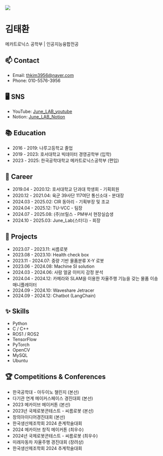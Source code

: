 <!DOCTYPE html>
<html lang="en">

<img src="https://capsule-render.vercel.app/api?type=venom&height=300&color=auto&text=Welcome%20to&section=header&reversal=false&fontAlign=50&desc=KTH's%20Github&descSize=50&descAlignY=74" />

<body>

<h1>김태환</h1>
<p>메카트로닉스 공학부 | 인공지능융합전공</p>

<h2>📫 Contact</h2>
<ul>
<li>Email: <a href="mailto:thkim3956@naver.com">thkim3956@naver.com</a></li>
<li>Phone: 010-5576-3956</li>
</ul>

<h2>🖥️ SNS</h2>
<ul>
<li>
YouTube:
<a href="https://www.youtube.com/playlist?list=PLPIG_UZvFW1aUdj-fLTnTUKoSGekMSg_L" target="_blank">
June_LAB_youtube
</a>
</li>
<li>
Notion:
<a href="[https://www.notion.so/June_LAB-149b0b46464880fca584f5f5b1a91380?pvs=4](https://www.notion.so/149b0b46464880fca584f5f5b1a91380?pvs=21)" target="_blank">
June_LAB_Notion
</a>
</li>
</ul>

<h2>📚 Education</h2>
<ul>
<li>2016 - 2019: 나루고등학교 졸업</li>
<li>2019 - 2023: 호서대학교 빅데이터 경영공학부 (입학)</li>
<li>2023 - 2025: 한국공학대학교 메카트로닉스공학부 (편입)</li>
</ul>

<h2>💼 Career</h2>
<ul>
<li>2019.04 - 2020.12: 호서대학교 단과대 학생회 - 기획회원</li>
<li>2020.12 - 2021.04: 육군 39사단 117여단 통신소대 - 분대장</li>
<li>2024.03 - 2025.02: CIR 동아리 - 기획부장 및 조교</li>
<li>2024.04 - 2025.12: TU-VCC - 팀장</li>
<li>2024.07 - 2025.08: (주)브릴스 - PM부서 현장실습생</li>
<li>2024.10 - 2025.03: June_Lab(스터디) - 회장</li>
</ul>

<h2>📂 Projects</h2>
<ul>
<li>2023.07 - 2023.11: 씨름로봇</li>
<li>2023.08 - 2023.10: Health check box</li>
<li>2023.11 - 2024.07: 중량 기반 물품분류 X-Y 로봇</li>
<li>2023.06 - 2024.08: Machine SI solution</li>
<li>2024.03 - 2024.06: 사람 얼굴 이미지 감정 분석</li>
<li>2024.04 - 2024.12: 카메라와 SLAM을 이용한 자율주행 기능을 갖는 물품 이송 매니플레이터</li>
<li>2024.09 - 2024.10: Waveshare Jetracer</li>
<li>2024.09 - 2024.12: Chatbot (LangChain)</li>
</ul>

<h2>✨ Skills</h2>
<ul>
<li>Python</li>
<li>C / C++</li>
<li>ROS1 / ROS2</li>
<li>TensorFlow</li>
<li>PyTorch</li>
<li>OpenCV</li>
<li>MySQL</li>
<li>Ubuntu</li>
</ul>

<h2>🏆 Competitions & Conferences</h2>
<ul>
<li>한국공학대 - 아두이노 챌린지 (본선)</li>
<li>다기관 연계 메이커스페이스 경진대회 (본선)</li>
<li>2023 메카이브 메이커톤 (본선)</li>
<li>2023년 국제로봇콘테스트 - 씨름로봇 (본선)</li>
<li>창의아이디어경진대회 (본선)</li>
<li>한국생산제조학회 2024 춘계학술대회</li>
<li>2024 메카이브 창직 메이커톤 (최우수)</li>
<li>2024년 국제로봇콘테스트 - 씨름로봇 (최우수)</li>
<li>미래자동차 자율주행 경진대회 (장려상)</li>
<li>한국생산제조학회 2024 추계학술대회</li>
</ul>

</body>

</html>
